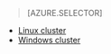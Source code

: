 > [AZURE.SELECTOR]
- [Linux cluster](/documentation/articles/hdinsight-hbase-tutorial-get-started-linux/)
- [Windows cluster](/documentation/articles/hdinsight-hbase-tutorial-get-started/)

